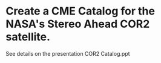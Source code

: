 # Create a CME Catalog for the NASA's Stereo Ahead COR2 satellite.
See details on the presentation COR2 Catalog.ppt
